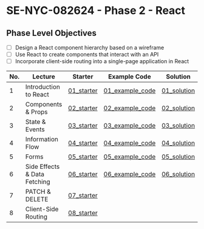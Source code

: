 # SE-NYC-082624 - Phase 2 - React

## Phase Level Objectives

- [ ] Design a React component hierarchy based on a wireframe
- [ ] Use React to create components that interact with an API
- [ ] Incorporate client-side routing into a single-page application in React

|No. | Lecture                          | Starter 	| Example Code 	| Solution 	|
|----|------------------------------	|:-----:	|--------	|---------	|
|1 | Introduction to React              |[01_starter](https://github.com/RikkuX491/SE-NYC-082624-Phase-2/tree/01_starter)|[01_example_code](https://github.com/RikkuX491/SE-NYC-082624-Phase-2/tree/01_example_code)|[01_solution](https://github.com/RikkuX491/SE-NYC-082624-Phase-2/tree/01_solution)|
|2 | Components & Props                 |[02_starter](https://github.com/RikkuX491/SE-NYC-082624-Phase-2/tree/02_starter)|[02_example_code](https://github.com/RikkuX491/SE-NYC-082624-Phase-2/tree/02_example_code)|[02_solution](https://github.com/RikkuX491/SE-NYC-082624-Phase-2/tree/02_solution)|
|3 | State & Events                     |[03_starter](https://github.com/RikkuX491/SE-NYC-082624-Phase-2/tree/03_starter)|[03_example_code](https://github.com/RikkuX491/SE-NYC-082624-Phase-2/tree/03_example_code)|[03_solution](https://github.com/RikkuX491/SE-NYC-082624-Phase-2/tree/03_solution)|
|4 | Information Flow                   |[04_starter](https://github.com/RikkuX491/SE-NYC-082624-Phase-2/tree/04_starter)|[04_example_code](https://github.com/RikkuX491/SE-NYC-082624-Phase-2/tree/04_example_code)|[04_solution](https://github.com/RikkuX491/SE-NYC-082624-Phase-2/tree/04_solution)|
|5 | Forms                              |[05_starter](https://github.com/RikkuX491/SE-NYC-082624-Phase-2/tree/05_starter)|[05_example_code](https://github.com/RikkuX491/SE-NYC-082624-Phase-2/tree/05_example_code)|[05_solution](https://github.com/RikkuX491/SE-NYC-082624-Phase-2/tree/05_solution)|
|6 | Side Effects & Data Fetching       |[06_starter](https://github.com/RikkuX491/SE-NYC-082624-Phase-2/tree/06_starter)|[06_example_code](https://github.com/RikkuX491/SE-NYC-082624-Phase-2/tree/06_example_code)|[06_solution](https://github.com/RikkuX491/SE-NYC-082624-Phase-2/tree/06_solution)|
|7 | PATCH & DELETE                     |[07_starter](https://github.com/RikkuX491/SE-NYC-082624-Phase-2/tree/07_starter)|||
|8 | Client-Side Routing                |[08_starter](https://github.com/RikkuX491/SE-NYC-082624-Phase-2/tree/08_starter)|||